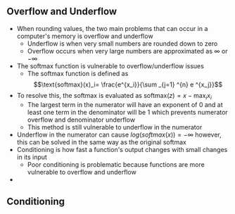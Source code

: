 ## Overflow and Underflow
- When rounding values, the two main problems that can occur in a computer's memory is overflow and underflow
	- Underflow is when very small numbers are rounded down to zero
	- Overflow occurs when very large numbers are approximated as $\infty$ or $-\infty$
- The softmax function is vulnerable to overflow/underflow issues
	- The softmax function is defined as
$$\text{softmax}(x)_i= \frac{e^{x_i}}{\sum _{j=1} ^{n} e ^{x_j}}$$
- To resolve this, the softmax is evaluated as $\text{softmax}(z) = x - \text{max}_i x_i$
	- The largest term in the numerator will have an exponent of 0 and at least one term in the denominator will be 1 which prevents numerator overflow and denominator underflow
	- This method is still vulnerable to underflow in the numerator
- Underflow in the numerator can cause $log(softmax(x)) = -\infty$ however, this can be solved in the same way as the original softmax
- Conditioning is how fast a function's output changes with small changes in its input
	- Poor conditioning is problematic because functions are more vulnerable to overflow and underflow
- 
## Conditioning
